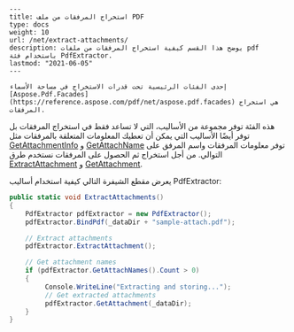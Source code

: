 ```
---
title: استخراج المرفقات من ملف PDF
type: docs
weight: 10
url: /net/extract-attachments/
description: يوضح هذا القسم كيفية استخراج المرفقات من ملفات pdf باستخدام فئة PdfExtractor.
lastmod: "2021-06-05"
---

إحدى الفئات الرئيسية تحت قدرات الاستخراج في مساحة الأسماء [Aspose.Pdf.Facades](https://reference.aspose.com/pdf/net/aspose.pdf.facades) هي استخراج المرفقات.
``` 
هذه الفئة توفر مجموعة من الأساليب، التي لا تساعد فقط في استخراج المرفقات بل توفر أيضًا الأساليب التي يمكن أن تعطيك المعلومات المتعلقة بالمرفقات مثل [GetAttachmentInfo](https://reference.aspose.com/pdf/net/aspose.pdf.facades/pdfextractor/methods/getattachmentinfo) و [GetAttachName](https://reference.aspose.com/pdf/net/aspose.pdf.facades/pdfextractor/methods/getattachnames) توفر معلومات المرفقات واسم المرفق على التوالي. من أجل استخراج ثم الحصول على المرفقات نستخدم طرق [ExtractAttachment](https://reference.aspose.com/pdf/net/aspose.pdf.facades/pdfextractor/methods/extractattachment) و [GetAttachment](https://reference.aspose.com/pdf/net/aspose.pdf.facades/pdfextractor/methods/getattachment).

يعرض مقطع الشيفرة التالي كيفية استخدام أساليب PdfExtractor:

```csharp
public static void ExtractAttachments()
{
    PdfExtractor pdfExtractor = new PdfExtractor();
    pdfExtractor.BindPdf(_dataDir + "sample-attach.pdf");

    // Extract attachments
    pdfExtractor.ExtractAttachment();

    // Get attachment names
    if (pdfExtractor.GetAttachNames().Count > 0)
    {
         Console.WriteLine("Extracting and storing...");
         // Get extracted attachments
         pdfExtractor.GetAttachment(_dataDir);
    }
}
```
```
